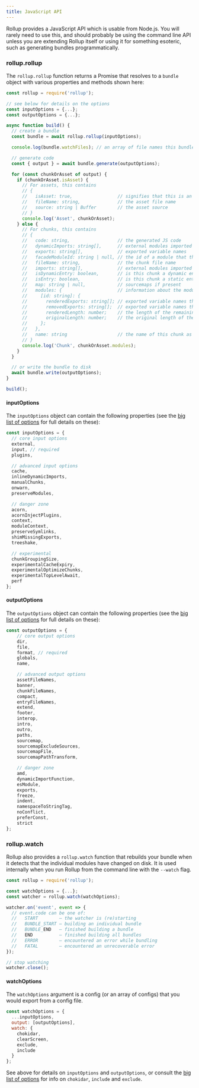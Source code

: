 ```yaml
---
title: JavaScript API
---
```


Rollup provides a JavaScript API which is usable from Node.js. You will rarely need to use this, and should probably be using the command line API unless you are extending Rollup itself or using it for something esoteric, such as generating bundles programmatically.

### rollup.rollup

The `rollup.rollup` function returns a Promise that resolves to a `bundle` object with various properties and methods shown here:

```javascript
const rollup = require('rollup');

// see below for details on the options
const inputOptions = {...};
const outputOptions = {...};

async function build() {
  // create a bundle
  const bundle = await rollup.rollup(inputOptions);

  console.log(bundle.watchFiles); // an array of file names this bundle depends on

  // generate code
  const { output } = await bundle.generate(outputOptions);

  for (const chunkOrAsset of output) {
    if (chunkOrAsset.isAsset) {
      // For assets, this contains
      // {
      //   isAsset: true,                 // signifies that this is an asset
      //   fileName: string,              // the asset file name
      //   source: string | Buffer        // the asset source
      // }
      console.log('Asset', chunkOrAsset);
    } else {
      // For chunks, this contains
      // {
      //   code: string,                  // the generated JS code
      //   dynamicImports: string[],      // external modules imported dynamically by the chunk
      //   exports: string[],             // exported variable names
      //   facadeModuleId: string | null, // the id of a module that this chunk corresponds to
      //   fileName: string,              // the chunk file name
      //   imports: string[],             // external modules imported statically by the chunk
      //   isDynamicEntry: boolean,       // is this chunk a dynamic entry point
      //   isEntry: boolean,              // is this chunk a static entry point
      //   map: string | null,            // sourcemaps if present
      //   modules: {                     // information about the modules in this chunk
      //     [id: string]: {
      //       renderedExports: string[]; // exported variable names that were included
      //       removedExports: string[];  // exported variable names that were removed
      //       renderedLength: number;    // the length of the remaining code in this module
      //       originalLength: number;    // the original length of the code in this module
      //     };
      //   },
      //   name: string                   // the name of this chunk as used in naming patterns
      // }
      console.log('Chunk', chunkOrAsset.modules);
    }
  }

  // or write the bundle to disk
  await bundle.write(outputOptions);
}

build();
```

#### inputOptions

The `inputOptions` object can contain the following properties (see the [big list of options](guide/en#big-list-of-options) for full details on these):

```js
const inputOptions = {
  // core input options
  external,
  input, // required
  plugins,

  // advanced input options
  cache,
  inlineDynamicImports,
  manualChunks,
  onwarn,
  preserveModules,

  // danger zone
  acorn,
  acornInjectPlugins,
  context,
  moduleContext,
  preserveSymlinks,
  shimMissingExports,
  treeshake,

  // experimental
  chunkGroupingSize,
  experimentalCacheExpiry,
  experimentalOptimizeChunks,
  experimentalTopLevelAwait,
  perf
};
```

#### outputOptions

The `outputOptions` object can contain the following properties (see the [big list of options](guide/en#big-list-of-options) for full details on these):

```js
const outputOptions = {
    // core output options
    dir,
    file,
    format, // required
    globals,
    name,

    // advanced output options
    assetFileNames,
    banner,
    chunkFileNames,
    compact,
    entryFileNames,
    extend,
    footer,
    interop,
    intro,
    outro,
    paths,
    sourcemap,
    sourcemapExcludeSources,
    sourcemapFile,
    sourcemapPathTransform,

    // danger zone
    amd,
    dynamicImportFunction,
    esModule,
    exports,
    freeze,
    indent,
    namespaceToStringTag,
    noConflict,
    preferConst,
    strict
};
```

### rollup.watch

Rollup also provides a `rollup.watch` function that rebuilds your bundle when it detects that the individual modules have changed on disk. It is used internally when you run Rollup from the command line with the `--watch` flag.

```js
const rollup = require('rollup');

const watchOptions = {...};
const watcher = rollup.watch(watchOptions);

watcher.on('event', event => {
  // event.code can be one of:
  //   START        — the watcher is (re)starting
  //   BUNDLE_START — building an individual bundle
  //   BUNDLE_END   — finished building a bundle
  //   END          — finished building all bundles
  //   ERROR        — encountered an error while bundling
  //   FATAL        — encountered an unrecoverable error
});

// stop watching
watcher.close();
```

#### watchOptions

The `watchOptions` argument is a config (or an array of configs) that you would export from a config file.

```js
const watchOptions = {
  ...inputOptions,
  output: [outputOptions],
  watch: {
    chokidar,
    clearScreen,
    exclude,
    include
  }
};
```

See above for details on `inputOptions` and `outputOptions`, or consult the [big list of options](guide/en#big-list-of-options) for info on `chokidar`, `include` and `exclude`.
